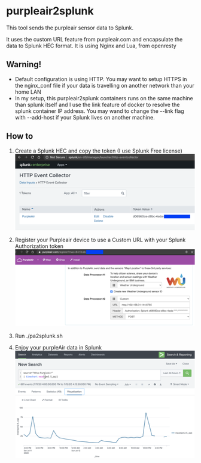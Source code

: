 # purpleair2splunk

This tool sends the purpleair sensor data to Splunk.

It uses the custom URL feature from purpleair.com and encapsulate the data to Splunk HEC format.
It is using Nginx and Lua, from openresty

## Warning!
- Default configuration is using HTTP. You may want to setup HTTPS in the nginx_conf file if your data is travelling on another network than your home LAN
- In my setup, this purpleair2splunk containers runs on the same machine than splunk itself and I use the link feature of docker to resolve the splunk container IP address. You may wand to change the --link flag with --add-host if your Splunk lives on another machine.

## How to
1) Create a Splunk HEC and copy the token (I use Splunk Free license)
![Splunk HEC token](./images/splunk_hec.png)

2) Register your Purpleair device to use a Custom URL with your Splunk Authorization token
![Purpleair configuration](./images/pa_conf.png)

3) Run ./pa2splunk.sh

4) Enjoy your purpleAir data in Splunk
![Splunk timechart](./images/splunk_timechart.png)
